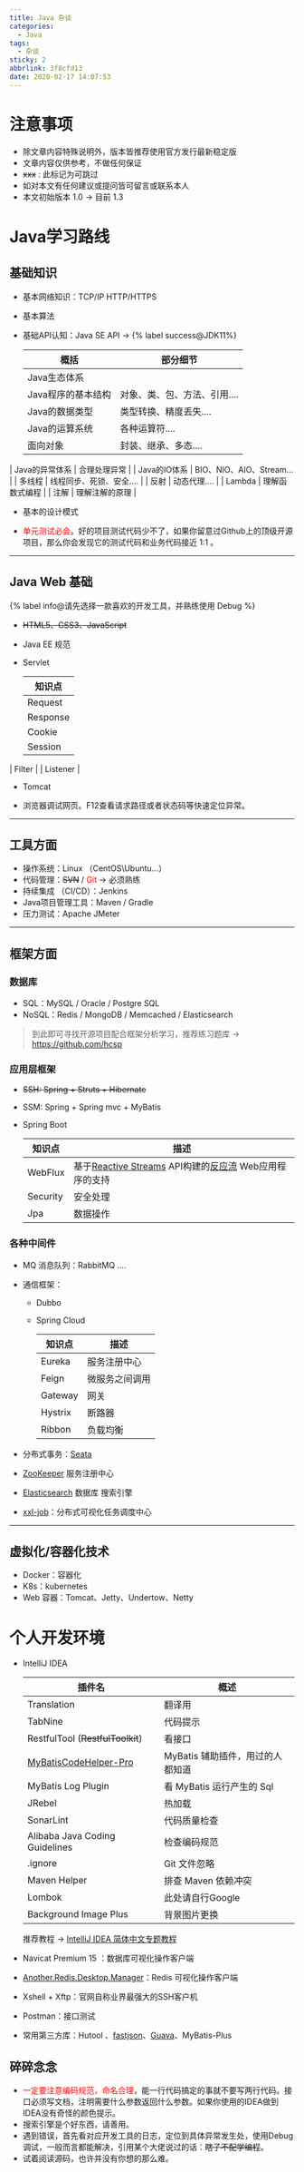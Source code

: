 ```yaml
---
title: Java 杂谈
categories:
  - Java
tags:
  - 杂谈
sticky: 2
abbrlink: 3f8cfd13
date: 2020-02-17 14:07:53
---
```


# 注意事项

- 除文章内容特殊说明外，版本皆推荐使用官方发行最新稳定版
- 文章内容仅供参考，不做任何保证
- ~~xxx~~ : 此标记为可跳过
- 如对本文有任何建议或提问皆可留言或联系本人
- 本文初始版本 1.0 → 目前 1.3

<!-- more -->

# Java学习路线

## 基础知识

- 基本网络知识：TCP/IP HTTP/HTTPS

- 基本算法

- 基础API认知：Java SE API → {% label success@JDK11%}

  | 概括               | 部分细节                     |
  | ------------------ | ---------------------------- |
  | Java生态体系       |                              |
  | Java程序的基本结构 | 对象、类、包、方法、引用.... |
  | Java的数据类型     | 类型转换、精度丢失....       |
  | Java的运算系统     | 各种运算符....               |
  | 面向对象           | 封装、继承、多态....         |
| Java的异常体系     | 合理处理异常                 |
  | Java的IO体系       | BIO、NIO、AIO、Stream...     |
  | 多线程             | 线程同步、死锁、安全....     |
  | 反射               | 动态代理....                 |
  | Lambda             | 理解函数式编程               |
  | 注解               | 理解注解的原理               |

- 基本的设计模式

- <font color="red">单元测试必会</font>。好的项目测试代码少不了，如果你留意过Github上的顶级开源项目，那么你会发现它的测试代码和业务代码接近 1:1 。

----

## Java Web 基础

{% label info@请先选择一款喜欢的开发工具，并熟练使用 Debug  %}

- ~~HTML5、CSS3、JavaScript~~

- Java EE 规范

- Servlet

  | 知识点   |
  | -------- |
  | Request  |
  | Response |
  | Cookie   |
  | Session  |
| Filter   |
  | Listener |

- Tomcat

- 浏览器调试网页。F12查看请求路径或者状态码等快速定位异常。

---

## 工具方面

- 操作系统：Linux （CentOS\Ubuntu\...）
- 代码管理：~~SVN~~ / <font color="red">Git</font> → 必须熟练
- 持续集成 （CI/CD）：Jenkins
- Java项目管理工具：Maven / Gradle
- 压力测试：Apache JMeter

---

## 框架方面

###  数据库

- SQL：MySQL / Oracle / Postgre SQL
- NoSQL：Redis / MongoDB / Memcached / Elasticsearch

> 到此即可寻找开源项目配合框架分析学习，推荐练习题库 → https://github.com/hcsp

### 应用层框架

- ~~SSH: Spring + Struts + Hibernate~~

- SSM: Spring + Spring mvc + MyBatis

- Spring Boot

  | 知识点   | 描述                                                         |
  | -------- | ------------------------------------------------------------ |
  | WebFlux  | 基于[Reactive Streams](https://translate.googleusercontent.com/translate_c?depth=1&hl=zh-CN&prev=search&rurl=translate.google.com&sl=en&sp=nmt4&u=https://www.reactive-streams.org/&usg=ALkJrhhHaqtXjNiAExlmWTzAxsuYRGV6Pw) API构建的[反应流](https://translate.googleusercontent.com/translate_c?depth=1&hl=zh-CN&prev=search&rurl=translate.google.com&sl=en&sp=nmt4&u=https://www.reactive-streams.org/&usg=ALkJrhhHaqtXjNiAExlmWTzAxsuYRGV6Pw) Web应用程序的支持 |
  | Security | 安全处理                                                     |
  | Jpa      | 数据操作                                                     |

### 各种中间件

- MQ 消息队列：RabbitMQ ....

- 通信框架：

  - Dubbo 

  - Spring Cloud

    | 知识点  | 描述           |
    | ------- | -------------- |
    | Eureka | 服务注册中心          |
    | Feign   | 微服务之间调用 |
    | Gateway | 网关           |
    | Hystrix | 断路器 |
    | Ribbon | 负载均衡 |

- 分布式事务：[Seata](https://github.com/seata/seata)

- [ZooKeeper](https://github.com/apache/zookeeper) 服务注册中心

- [Elasticsearch](https://www.elastic.co/cn)  数据库 搜索引擎

- [xxl-job](https://github.com/xuxueli/xxl-job)：分布式可视化任务调度中心 

---

## 虚拟化/容器化技术

- Docker：容器化
- K8s：kubernetes
- Web 容器：Tomcat、Jetty、Undertow、Netty

# 个人开发环境

- IntelliJ IDEA  

  | 插件名                                                       | 概述                             |
  | ------------------------------------------------------------ | -------------------------------- |
  | Translation                                                  | 翻译用                           |
  | TabNine                                                      | 代码提示                         |
  | RestfulTool  (~~RestfulToolkit~~)                                       | 看接口                           |
  | [MyBatisCodeHelper-Pro](https://github.com/gejun123456/MyBatisCodeHelper-Pro) | MyBatis 辅助插件，用过的人都知道 |
  | MyBatis Log Plugin                                           | 看 MyBatis 运行产生的 Sql        |
  | JRebel                                                       | 热加载                           |
  | SonarLint                                                    | 代码质量检查                     |
  | Alibaba Java Coding Guidelines                               | 检查编码规范                     |
  | .ignore                                                      | Git 文件忽略                     |
  | Maven Helper                                                 | 排查 Maven 依赖冲突              |
  | Lombok                                                       | 此处请自行Google                 |
  | Background Image Plus                                        | 背景图片更换                     |

  推荐教程 → [IntelliJ IDEA 简体中文专题教程](https://github.com/judasn/IntelliJ-IDEA-Tutorial)

- Navicat Premium 15 ：数据库可视化操作客户端

- [Another.Redis.Desktop.Manager](https://github.com/qishibo/AnotherRedisDesktopManager)：Redis 可视化操作客户端

- Xshell + Xftp：官网自称业界最强大的SSH客户机

- Postman：接口测试

- 常用第三方库：Hutool 、[fastjson](https://github.com/alibaba/fastjson)、[Guava](https://github.com/google/guava)、MyBatis-Plus

## 碎碎念念

- <font color="red">一定要注意编码规范，命名合理</font>，能一行代码搞定的事就不要写两行代码。接口必须写文档，注明需要什么参数返回什么参数。如果你使用的IDEA做到IDEA没有奇怪的颜色提示。
- 搜索引擎是个好东西，请善用。
- 遇到错误，首先看对应开发工具的日志，定位到具体异常发生处，使用Debug调试，一般而言都能解决，引用某个大佬说过的话：~~瞎子不配学编程~~。
- 试着阅读源码，也许并没有你想的那么难。
